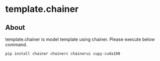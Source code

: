 # template.chainer
## About
template.chainer is model template using chainer. Please execute below command.

```sh
pip install chainer chainerc chainerui cupy-cuda100
```

